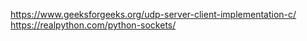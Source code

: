 https://www.geeksforgeeks.org/udp-server-client-implementation-c/
https://realpython.com/python-sockets/